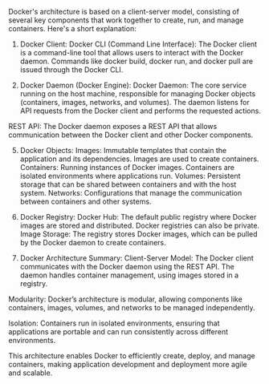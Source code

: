 Docker's architecture is based on a client-server model, consisting of several key components that work together to create, run, and manage containers. Here's a short explanation:

1. Docker Client:
Docker CLI (Command Line Interface): The Docker client is a command-line tool that allows users to interact with the Docker daemon. Commands like docker build, docker run, and docker pull are issued through the Docker CLI.

3. Docker Daemon (Docker Engine):
Docker Daemon: The core service running on the host machine, responsible for managing Docker objects (containers, images, networks, and volumes). The daemon listens for API requests from the Docker client and performs the requested actions.

REST API: The Docker daemon exposes a REST API that allows communication between the Docker client and other Docker components.

5. Docker Objects:
Images: Immutable templates that contain the application and its dependencies. Images are used to create containers.
Containers: Running instances of Docker images. Containers are isolated environments where applications run.
Volumes: Persistent storage that can be shared between containers and with the host system.
Networks: Configurations that manage the communication between containers and other systems.

7. Docker Registry:
Docker Hub: The default public registry where Docker images are stored and distributed. Docker registries can also be private.
Image Storage: The registry stores Docker images, which can be pulled by the Docker daemon to create containers.

9. Docker Architecture Summary:
Client-Server Model: The Docker client communicates with the Docker daemon using the REST API. The daemon handles container management, using images stored in a registry.

Modularity: Docker’s architecture is modular, allowing components like containers, images, volumes, and networks to be managed independently.

Isolation: Containers run in isolated environments, ensuring that applications are portable and can run consistently across different environments.

This architecture enables Docker to efficiently create, deploy, and manage containers, making application development and deployment more agile and scalable.
